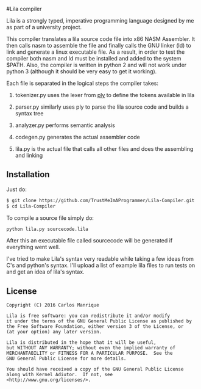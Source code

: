 #Lila compiler

Lila is a strongly typed, imperative programming language designed by me as part of a university project.

This compiler translates a lila source code file into x86 NASM Assembler. It then calls nasm to assemble the file and finally calls the GNU linker (ld) to link and generate a linux executable file.
As a result, in order to test the compiler both nasm and ld must be installed and added to the system $PATH. Also, the compiler is written in python 2 and will not work under python 3 (although it should be very easy to get it working).

Each file is separated in the logical steps the compiler takes:

1. tokenizer.py uses the lexer from <a href="https://github.com/dabeaz/ply">ply</a> to define the tokens available in lila

2. parser.py similarly uses ply to parse the lila source code and builds a syntax tree

3. analyzer.py performs semantic analysis

4. codegen.py generates the actual assembler code

5. lila.py is the actual file that calls all other files and does the assembling and linking

## Installation

Just do:
``` bash
$ git clone https://github.com/TrustMeImAProgrammer/Lila-Compiler.git
$ cd Lila-Compiler
```
To compile a source file simply do:

```bash
python lila.py sourcecode.lila
```


After this an executable file called sourcecode will be generated if everything went well.

I've tried to make Lila's syntax very readable while taking a few ideas from C's and python's syntax.
I'll upload a list of example lila files to run tests on and get an idea of lila's syntax.

## License

    Copyright (C) 2016 Carlos Manrique
    
    Lila is free software: you can redistribute it and/or modify
    it under the terms of the GNU General Public License as published by
    the Free Software Foundation, either version 3 of the License, or
    (at your option) any later version.
    
    Lila is distributed in the hope that it will be useful,
    but WITHOUT ANY WARRANTY; without even the implied warranty of
    MERCHANTABILITY or FITNESS FOR A PARTICULAR PURPOSE.  See the
    GNU General Public License for more details.
    
    You should have received a copy of the GNU General Public License
    along with Kernel Adiutor.  If not, see <http://www.gnu.org/licenses/>.
